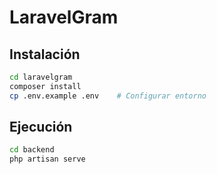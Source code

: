 # LaravelGram

## Instalación

```bash
cd laravelgram
composer install
cp .env.example .env    # Configurar entorno
```
## Ejecución

```bash
cd backend
php artisan serve
```
